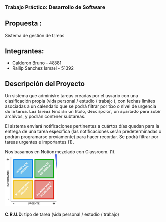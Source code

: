 ### Trabajo Práctico: Desarrollo de Software

## Propuesta :

Sistema de gestión de tareas

## Integrantes:

- Calderon Bruno - 48881
- Rallip Sanchez Ismael - 51392

## Descripción del Proyecto

Un sistema que administre tareas creadas por el usuario con una clasificación propia (vida personal / estudio / trabajo ), con fechas límites asociadas a un calendario que se podrá filtrar por tipo o nivel de urgencia de la tarea. Las tareas tendrán un título, descripción, un apartado para subir archivos, y podrán contener subtareas.

El sistema enviará notificaciones pertinentes a cuántos días quedan para la entrega de una tarea específica (las notificaciones serán predeterminadas o podrán programarse previamente) para hacer recordar. Se podrá filtrar por tareas urgentes e importantes (1).

Nos basamos en Notion mezclado con Classroom.
(1).
![tareas urgentes e importantes](images/cuadro.png)

**C.R.U.D**: tipo de tarea (vida personal / estudio / trabajo)
